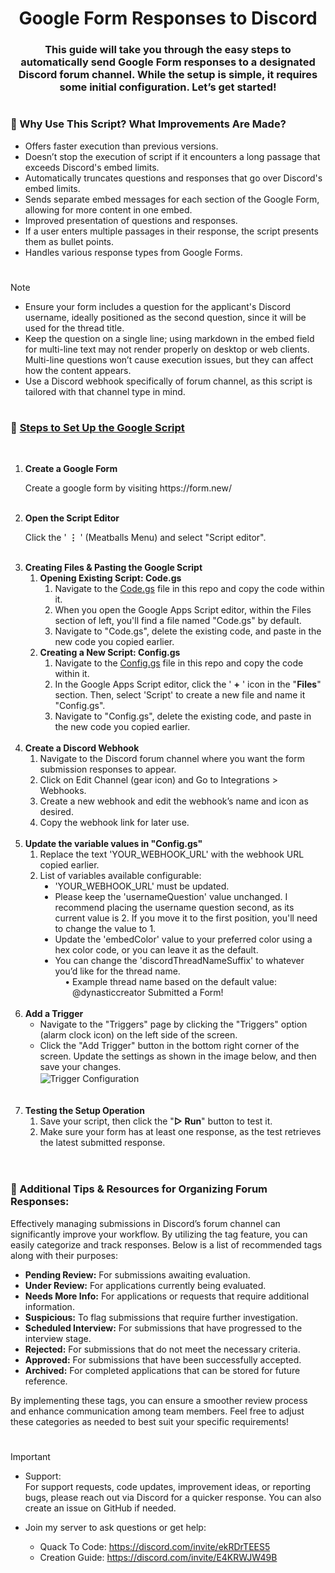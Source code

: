 <!-- Title & Description -->
<h1></h1>
<h1 align="center">Google Form Responses to Discord</h1>
<h3 align="center">
    This guide will take you through the easy steps to automatically send Google Form responses to a designated Discord forum channel. While the setup is simple, it requires some initial configuration. Let’s get started!
</h3>

<!-- Why Use This Script -->
<h1></h1>
<h3>🤔 Why Use This Script? What Improvements Are Made?</h3>
<ul>
    <li>Offers faster execution than previous versions.</li>
    <li>Doesn’t stop the execution of script if it encounters a long passage that exceeds Discord's embed limits.</li>
    <li>Automatically truncates questions and responses that go over Discord's embed limits.</li>
    <li>Sends separate embed messages for each section of the Google Form, allowing for more content in one embed.</li>
    <li>Improved presentation of questions and responses.</li>
    <li>If a user enters multiple passages in their response, the script presents them as bullet points.</li>
    <li>Handles various response types from Google Forms.</li>
</ul>

<!-- Prerequisites -->
<h1></h1>

> [!NOTE]
> - Ensure your form includes a question for the applicant's Discord username, ideally positioned as the second question, since it will be used for the thread title.
> - Keep the question on a single line; using markdown in the embed field for multi-line text may not render properly on desktop or web clients. Multi-line questions won’t cause execution issues, but they can affect how the content appears.
> - Use a Discord webhook specifically of forum channel, as this script is tailored with that channel type in mind.

<!-- Steps-by-Step Instructions -->
<h1></h1>
<h3>📝 <u>Steps to Set Up the Google Script</u></h3><br>
<ol>
    <li>  <!-- Step 1 -->
        <strong>Create a Google Form</strong>
        <p>Create a google form by visiting https://form.new/</p>
    </li><br>
    <li>  <!-- Step 2 -->
        <strong>Open the Script Editor</strong>
        <p>Click the ' <strong>⋮</strong> ' (Meatballs Menu) and select "Script editor".</p>
    </li><br>
    <li>  <!-- Step 3 -->
        <strong>Creating Files & Pasting the Google Script</strong>
        <ol>
            <li>  <!-- Step 3.1 -->
                <strong>Opening Existing Script: Code.gs</strong>
                <ol>
                    <li>Navigate to the <a href = "Google_Apps_Script_V2\Code.gs">Code.gs</a> file in this repo and copy the code within it.</li>
                    <li>When you open the Google Apps Script editor, within the Files section of left, you'll find a file named "Code.gs" by default.</li>
                    <li>Navigate to "Code.gs", delete the existing code, and paste in the new code you copied earlier.</li>
                </ol>
            </li>
            <li>  <!-- Step 3.2 -->
                <strong>Creating a New Script: Config.gs</strong>
                <ol>
                    <li>Navigate to the <a href = "Google_Apps_Script_V2\Config.gs">Config.gs</a> file in this repo and copy the code within it.</li>
                    <li>In the Google Apps Script editor, click the ' <strong>+</strong> ' icon in the "<strong>Files</strong>" section. Then, select 'Script' to create a new file and name it "Config.gs".</li>
                    <li>Navigate to "Config.gs", delete the existing code, and paste in the new code you copied earlier.</li>
                </ol>
            </li>
        </ol>
    </li><br>
    <li>  <!-- Step 4 -->
        <strong>Create a Discord Webhook</strong>
        <ol>
            <li>Navigate to the Discord forum channel where you want the form submission responses to appear.</li>
            <li>Click on Edit Channel (gear icon) and Go to Integrations > Webhooks.</li>
            <li>Create a new webhook and edit the webhook’s name and icon as desired.</li>
            <li>Copy the webhook link for later use.</li>
        </ol>
    </li><br>
    <li>  <!-- Step 5 -->
        <strong>Update the variable values in "Config.gs"</strong>
        <ol>
            <li>Replace the text 'YOUR_WEBHOOK_URL' with the webhook URL copied earlier.</li>
            <li>List of variables available configurable:
                <ul type = "disc">
                    <li>'YOUR_WEBHOOK_URL' must be updated.</li>
                    <li>Please keep the 'usernameQuestion' value unchanged. I recommend placing the username question second, as its current value is 2. If you move it to the first position, you'll need to change the value to 1.</li>
                    <li>Update the 'embedColor' value to your preferred color using a hex color code, or you can leave it as the default.</li>
                    <li>
                        You can change the 'discordThreadNameSuffix' to whatever you’d like for the thread name.
                        <br>&nbsp;&nbsp;&nbsp;&nbsp;• Example thread name based on the default value:
                        <br>&nbsp;&nbsp;&nbsp;&nbsp;&nbsp;&nbsp;&nbsp;@dynasticcreator Submitted a Form!
                    </li>
                </ul>
            </li>
        </ol>
    </li><br>
    <li>  <!-- Step 6 -->
        <strong>Add a Trigger</strong>
        <ul>
            <li>Navigate to the "Triggers" page by clicking the "Triggers" option (alarm clock icon) on the left side of the screen.</li>
            <li>
                Click the "Add Trigger" button in the bottom right corner of the screen. Update the settings as shown in the image below, and then save your changes.<br>
                <a rel="noopener">
                    <img alt="Trigger Configuration" align="center" src="https://github.com/mouryaabhay/Google_Form_Response_To_Discord/assets/158826825/3a9ec28e-8878-48fa-9282-d466e8d54529">
                </a>
            </li><br>
        </ul>
    </li><br>
    <li>  <!-- Step 7 -->
        <strong>Testing the Setup Operation</strong>
        <ol>
            <li>Save your script, then click the "<strong>▷ Run</strong>" button to test it.</li>
            <li>Make sure your form has at least one response, as the test retrieves the latest submitted response.</li>
        </ol>
    </li><br>
</ol>

<h1></h1>
<h3>📝 Additional Tips & Resources for Organizing Forum Responses:</h3>
<p>Effectively managing submissions in Discord’s forum channel can significantly improve your workflow. By utilizing the tag feature, you can easily categorize and track responses. Below is a list of recommended tags along with their purposes:</p>
<ul>
    <li><strong>Pending Review:</strong> For submissions awaiting evaluation.</li>
    <li><strong>Under Review:</strong> For applications currently being evaluated.</li>
    <li><strong>Needs More Info:</strong> For applications or requests that require additional information.</li>
    <li><strong>Suspicious:</strong> To flag submissions that require further investigation.</li>
    <li><strong>Scheduled Interview:</strong> For submissions that have progressed to the interview stage.</li>
    <li><strong>Rejected:</strong> For submissions that do not meet the necessary criteria.</li>
    <li><strong>Approved:</strong> For submissions that have been successfully accepted.</li>
    <li><strong>Archived:</strong> For completed applications that can be stored for future reference.</li>
</ul>
<p>By implementing these tags, you can ensure a smoother review process and enhance communication among team members. Feel free to adjust these categories as needed to best suit your specific requirements!</p>

<h1></h1>

> [!IMPORTANT]
> - Support:<br>
>        For support requests, code updates, improvement ideas, or reporting bugs, please reach out via Discord for a quicker response. You can also create an issue on GitHub if needed.
>
> - Join my server to ask questions or get help:<br>
>     - Quack To Code: https://discord.com/invite/ekRDrTEES5<br>
>     - Creation Guide: https://discord.com/invite/E4KRWJW49B